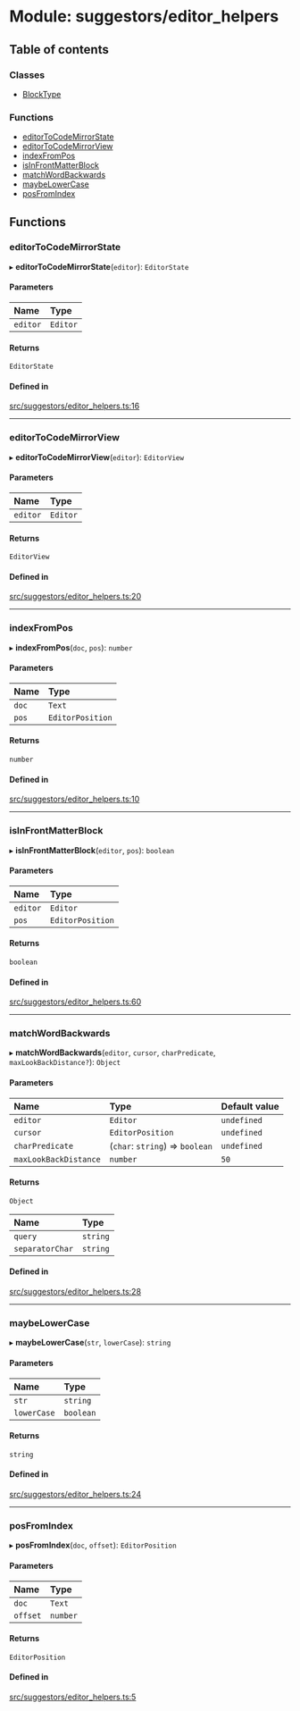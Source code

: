 # Module: suggestors/editor\_helpers

## Table of contents

### Classes

- [BlockType](../wiki/suggestors.editor_helpers.BlockType)

### Functions

- [editorToCodeMirrorState](../wiki/suggestors.editor_helpers#editortocodemirrorstate)
- [editorToCodeMirrorView](../wiki/suggestors.editor_helpers#editortocodemirrorview)
- [indexFromPos](../wiki/suggestors.editor_helpers#indexfrompos)
- [isInFrontMatterBlock](../wiki/suggestors.editor_helpers#isinfrontmatterblock)
- [matchWordBackwards](../wiki/suggestors.editor_helpers#matchwordbackwards)
- [maybeLowerCase](../wiki/suggestors.editor_helpers#maybelowercase)
- [posFromIndex](../wiki/suggestors.editor_helpers#posfromindex)

## Functions

### editorToCodeMirrorState

▸ **editorToCodeMirrorState**(`editor`): `EditorState`

#### Parameters

| Name | Type |
| :------ | :------ |
| `editor` | `Editor` |

#### Returns

`EditorState`

#### Defined in

[src/suggestors/editor_helpers.ts:16](https://github.com/MsgtGreer/ToDoMD/blob/2a10aef/src/suggestors/editor_helpers.ts#L16)

___

### editorToCodeMirrorView

▸ **editorToCodeMirrorView**(`editor`): `EditorView`

#### Parameters

| Name | Type |
| :------ | :------ |
| `editor` | `Editor` |

#### Returns

`EditorView`

#### Defined in

[src/suggestors/editor_helpers.ts:20](https://github.com/MsgtGreer/ToDoMD/blob/2a10aef/src/suggestors/editor_helpers.ts#L20)

___

### indexFromPos

▸ **indexFromPos**(`doc`, `pos`): `number`

#### Parameters

| Name | Type |
| :------ | :------ |
| `doc` | `Text` |
| `pos` | `EditorPosition` |

#### Returns

`number`

#### Defined in

[src/suggestors/editor_helpers.ts:10](https://github.com/MsgtGreer/ToDoMD/blob/2a10aef/src/suggestors/editor_helpers.ts#L10)

___

### isInFrontMatterBlock

▸ **isInFrontMatterBlock**(`editor`, `pos`): `boolean`

#### Parameters

| Name | Type |
| :------ | :------ |
| `editor` | `Editor` |
| `pos` | `EditorPosition` |

#### Returns

`boolean`

#### Defined in

[src/suggestors/editor_helpers.ts:60](https://github.com/MsgtGreer/ToDoMD/blob/2a10aef/src/suggestors/editor_helpers.ts#L60)

___

### matchWordBackwards

▸ **matchWordBackwards**(`editor`, `cursor`, `charPredicate`, `maxLookBackDistance?`): `Object`

#### Parameters

| Name | Type | Default value |
| :------ | :------ | :------ |
| `editor` | `Editor` | `undefined` |
| `cursor` | `EditorPosition` | `undefined` |
| `charPredicate` | (`char`: `string`) => `boolean` | `undefined` |
| `maxLookBackDistance` | `number` | `50` |

#### Returns

`Object`

| Name | Type |
| :------ | :------ |
| `query` | `string` |
| `separatorChar` | `string` |

#### Defined in

[src/suggestors/editor_helpers.ts:28](https://github.com/MsgtGreer/ToDoMD/blob/2a10aef/src/suggestors/editor_helpers.ts#L28)

___

### maybeLowerCase

▸ **maybeLowerCase**(`str`, `lowerCase`): `string`

#### Parameters

| Name | Type |
| :------ | :------ |
| `str` | `string` |
| `lowerCase` | `boolean` |

#### Returns

`string`

#### Defined in

[src/suggestors/editor_helpers.ts:24](https://github.com/MsgtGreer/ToDoMD/blob/2a10aef/src/suggestors/editor_helpers.ts#L24)

___

### posFromIndex

▸ **posFromIndex**(`doc`, `offset`): `EditorPosition`

#### Parameters

| Name | Type |
| :------ | :------ |
| `doc` | `Text` |
| `offset` | `number` |

#### Returns

`EditorPosition`

#### Defined in

[src/suggestors/editor_helpers.ts:5](https://github.com/MsgtGreer/ToDoMD/blob/2a10aef/src/suggestors/editor_helpers.ts#L5)

